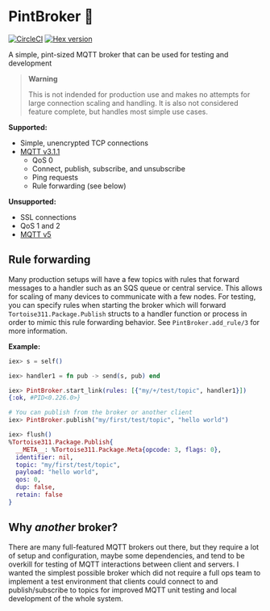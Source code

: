# PintBroker 🍺

[![CircleCI](https://circleci.com/gh/jjcarstens/pint_broker.svg?style=svg)](https://circleci.com/gh/jjcarstens/pint_broker)
[![Hex version](https://img.shields.io/hexpm/v/pint_broker.svg "Hex version")](https://hex.pm/packages/pint_broker)

A simple, pint-sized MQTT broker that can be used for testing and development

> **Warning**
>
> This is not indended for production use and makes no attempts for large
> connection scaling and handling. It is also not considered feature complete,
> but handles most simple use cases.

**Supported:**

* Simple, unencrypted TCP connections
* [MQTT v3.1.1](http://docs.oasis-open.org/mqtt/mqtt/v3.1.1/os/mqtt-v3.1.1-os.pdf)
  * QoS 0
  * Connect, publish, subscribe, and unsubscribe
  * Ping requests
  * Rule forwarding (see below)

**Unsupported:**

* SSL connections
* QoS 1 and 2
* [MQTT v5](https://docs.oasis-open.org/mqtt/mqtt/v5.0/mqtt-v5.0.pdf)

## Rule forwarding

Many production setups will have a few topics with rules that forward
messages to a handler such as an SQS queue or central service. This allows
for scaling of many devices to communicate with a few nodes. For testing,
you can specify rules when starting the broker which will forward
`Tortoise311.Package.Publish` structs to a handler function or process in
order to mimic this rule forwarding behavior. See `PintBroker.add_rule/3` for
more information.

**Example:**

```elixir
iex> s = self()

iex> handler1 = fn pub -> send(s, pub) end

iex> PintBroker.start_link(rules: [{"my/+/test/topic", handler1}])
{:ok, #PID<0.226.0>}

# You can publish from the broker or another client
iex> PintBroker.publish("my/first/test/topic", "hello world")

iex> flush()
%Tortoise311.Package.Publish{
  __META__: %Tortoise311.Package.Meta{opcode: 3, flags: 0},
  identifier: nil,
  topic: "my/first/test/topic",
  payload: "hello world",
  qos: 0,
  dup: false,
  retain: false
}
```

## Why _another_ broker?

There are many full-featured MQTT brokers out there, but they require a lot of
setup and configuration, maybe some dependencies, and tend to be overkill for
testing of MQTT interactions between client and servers. I wanted the simplest
possible broker which did not require a full ops team to implement a test
environment that clients could connect to and publish/subscribe to topics for
improved MQTT unit testing and local development of the whole system.
